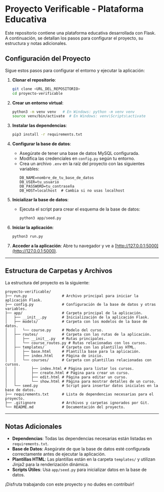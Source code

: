 # Proyecto Verificable - Plataforma Educativa

Este repositorio contiene una plataforma educativa desarrollada con Flask. A continuación, se detallan los pasos para configurar el proyecto, su estructura y notas adicionales.

## Configuración del Proyecto

Sigue estos pasos para configurar el entorno y ejecutar la aplicación:

1. **Clonar el repositorio**:

   ```bash
   git clone <URL_DEL_REPOSITORIO>
   cd proyecto-verificable
   ```

2. **Crear un entorno virtual**:

   ```bash
   python3 -m venv venv   # En Windows: python -m venv venv
   source venv/bin/activate  # En Windows: venv\Scripts\activate
   ```

3. **Instalar las dependencias**:

   ```bash
   pip3 install -r requirements.txt
   ```

4. **Configurar la base de datos**:

   - Asegúrate de tener una base de datos MySQL configurada.
   - Modifica las credenciales en `config.py` según tu entorno.
   - Crea un archivo `.env` en la raíz del proyecto con las siguientes variables:
     ```env
     DB_NAME=nombre_de_tu_base_de_datos
     DB_USER=tu_usuario
     DB_PASSWORD=tu_contraseña
     DB_HOST=localhost  # Cambia si no usas localhost
     ```

5. **Inicializar la base de datos**:

   - Ejecuta el script para crear el esquema de la base de datos:
     ```bash
     python3 app/seed.py
     ```

6. **Iniciar la aplicación**:

   ```bash
   python3 run.py
   ```

7. **Acceder a la aplicación**:
   Abre tu navegador y ve a [http://127.0.0.1:5000](http://127.0.0.1:5000).

---

## Estructura de Carpetas y Archivos

La estructura del proyecto es la siguiente:

```
proyecto-verificable/
├── run.py                # Archivo principal para iniciar la aplicación Flask.
├── config.py             # Configuración de la base de datos y otras variables.
├── app/                  # Carpeta principal de la aplicación.
│   ├── __init__.py       # Inicialización de la aplicación Flask.
│   ├── models/           # Carpeta con los modelos de la base de datos.
│   │   └── course.py     # Modelo del curso.
│   ├── routes/           # Carpeta con las rutas de la aplicación.
│   │   ├── __init__.py   # Rutas principales.
│   │   └── course_routes.py # Rutas relacionadas con los cursos.
│   ├── templates/        # Carpeta con las plantillas HTML.
│   │   ├── base.html     # Plantilla base para la aplicación.
│   │   ├── index.html    # Página de inicio.
│   │   └── courses/      # Carpeta con plantillas relacionadas con cursos.
│   │       ├── index.html # Página para listar los cursos.
│   │       ├── create.html # Página para crear un curso.
│   │       ├── edit.html # Página para editar un curso.
│   │       └── show.html # Página para mostrar detalles de un curso.
│   └── seed.py           # Script para insertar datos iniciales en la base de datos.
├── requirements.txt      # Lista de dependencias necesarias para el proyecto.
├── .gitignore            # Archivos y carpetas ignorados por Git.
└── README.md             # Documentación del proyecto.
```

---

## Notas Adicionales

- **Dependencias**: Todas las dependencias necesarias están listadas en `requirements.txt`.
- **Base de Datos**: Asegúrate de que la base de datos esté configurada correctamente antes de ejecutar la aplicación.
- **Plantillas HTML**: Las plantillas están en la carpeta `templates/` y utilizan Jinja2 para la renderización dinámica.
- **Scripts Útiles**: Usa `app/seed.py` para inicializar datos en la base de datos.

¡Disfruta trabajando con este proyecto y no dudes en contribuir!
